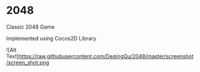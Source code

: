 # 2048
Classic 2048 Game

Implemented using Cocos2D Library

![Alt Text]https://raw.githubusercontent.com/DeqingQu/2048/master/screenshot/screen_shot.png
